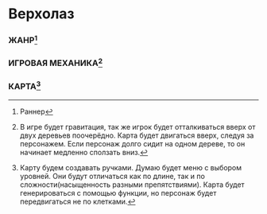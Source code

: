 # Верхолаз

### ЖАНР[^1]

### ИГРОВАЯ МЕХАНИКА[^2]

### КАРТА[^3]

[^1]: Раннер

[^2]: В игре будет гравитация, так же игрок будет отталкиваться вверх от двух деревьев поочерёдно. Карта будет двигаться вверх, следуя за персонажем. Если персонаж долго сидит на одном дереве, то он начинает медленно сползать вниз.

[^3]: Карту будем создавать ручками. Думаю будет меню с выбором уровней. Они будут отличаться как по длине, так и по сложности(насыщенность разными препятствиями). Карта будет генерироваться с помощью функции, но персонаж будет передвигаться не по клетками. 
